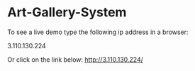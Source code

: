 # Art-Gallery-System
To see a live demo type the following ip address in a browser:

3.110.130.224

Or click on the link below:
http://3.110.130.224/
